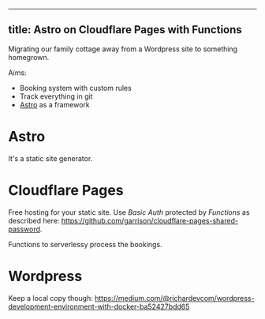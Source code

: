 ----------
title: Astro on Cloudflare Pages with Functions
----------

Migrating our family cottage away from a Wordpress site to something
homegrown. 

Aims:

* Booking system with custom rules
* Track everything in git
* [Astro](https://astro.build/) as a framework

# Astro

It's a static site generator.

# Cloudflare Pages

Free hosting for your static site. Use *Basic Auth* protected by 
*Functions* as described here: 
<https://github.com/garrison/cloudflare-pages-shared-password>.

Functions to serverlessy process the bookings.

# Wordpress

Keep a local copy though:
<https://medium.com/@richardevcom/wordpress-development-environment-with-docker-ba52427bdd65>

